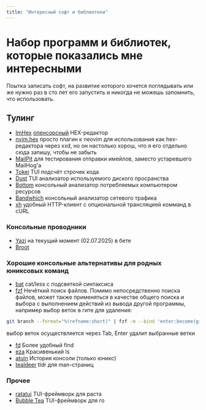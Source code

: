 ```yaml
---
title: "Интересный софт и библиотеки"
---
```


# Набор программ и библиотек, которые показались мне интересными

Поытка записать софт, на развитие которого хочется поглядывать или же нужно раз
в сто лет его запустить и никогда не можешь запомнить, что использовать.

## Тулинг

- [ImHex](https://imhex.werwolv.net/) [опенсорсный](https://github.com/WerWolv/ImHex) HEX-редактор
- [nvim.hex](https://github.com/RaafatTurki/hex.nvim) просто плагин к neovim для использования как hex-редактора через xxd,
  но он настолько хорош, что я его отдельно сюда запишу, чтобы не забыть
- [MailPit](https://mailpit.axllent.org/) для тестирования отправки имейлов, заместо устаревшего MailHog'a
- [Tokei](https://github.com/XAMPPRocky/tokei) TUI подсчёт строчек кода
- [Dust](https://github.com/bootandy/dust) TUI анализатор используемого диского просранства
- [Bottom](https://github.com/ClementTsang/bottom) консольный анализатор потребляемых компьютером ресурсов
- [Bandwhich](https://github.com/imsnif/bandwhich) консольный анализатор сетевого трафика
- [xh](https://github.com/ducaale/xh) удобный HTTP-клиент с опциональной трансляцией комманд в cURL

### Консольные проводники

- [Yazi](https://github.com/sxyazi/yazi) на текущий момент (02.07.2025) в бете
- [Broot](https://dystroy.org/broot/)

### Хорошие консольные альтернативы для родных юниксовых команд

- [bat](https://github.com/sharkdp/bat) cat/less с подсветкой синтаксиса
- [fzf](https://github.com/junegunn/fzf) Нечёткий поиск файлов.
  Помимо непосредственно поиска файлов, может также применяться в качестве общего
  поиска и выбора с выполнением действий из вывода другой программы, например выбор веток в гите для удаления:

```sh
git branch --format="%(refname:short)" | fzf -m --bind 'enter:become(git branch -D {+})'
```

выбор веток осуществляется через Tab, Enter удалит выбранные ветки

- [fd](https://github.com/sharkdp/fd) Более удобный find
- [eza](https://github.com/eza-community/eza) Красивенький ls
- [atuin](https://atuin.sh/) История консоли (только юникс)
- [tealdeer](https://github.com/tealdeer-rs/tealdeer) tldr для man-страниц

### Прочее

- [ratatui](https://ratatui.rs/) TUI-фреймворк для раста
- [Bubble Tea](https://github.com/charmbracelet/bubbletea) TUI-фреймворк для го
